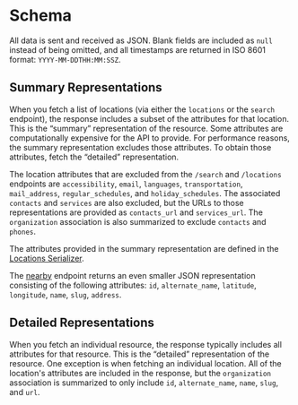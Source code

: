 # Schema

All data is sent and received as JSON. Blank fields are included as `null` instead of being omitted, and all timestamps are returned in ISO 8601 format:
`YYYY-MM-DDTHH:MM:SSZ`.

## Summary Representations

When you fetch a list of locations (via either the `locations` or the `search` endpoint), the response includes a subset of the attributes for that location. This is the “summary” representation of the resource. Some attributes are computationally expensive for the API to provide. For performance reasons, the summary representation excludes those attributes. To obtain those attributes, fetch the “detailed” representation.

The location attributes that are excluded from the `/search` and `/locations` endpoints are `accessibility`, `email`, `languages`, `transportation`, `mail_address`, `regular_schedules`, and `holiday_schedules`. The associated `contacts` and `services` are also excluded, but the URLs to those representations are provided as `contacts_url` and `services_url`. The `organization` association is also summarized to exclude `contacts` and `phones`.

The attributes provided in the summary representation are defined in the [Locations Serializer](https://github.com/codeforamerica/ohana-api/blob/master/app/serializers/locations_serializer.rb).


The [nearby](#nearby) endpoint returns an even smaller JSON representation consisting of the following attributes: `id`, `alternate_name`, `latitude`, `longitude`, `name`, `slug`, `address`.

## Detailed Representations

When you fetch an individual resource, the response typically includes all attributes for that resource. This is the “detailed” representation of the resource. One exception is when fetching an individual location. All of the location's attributes are included in the response, but the `organization` association is summarized to only include `id`, `alternate_name`, `name`, `slug`, and `url`.